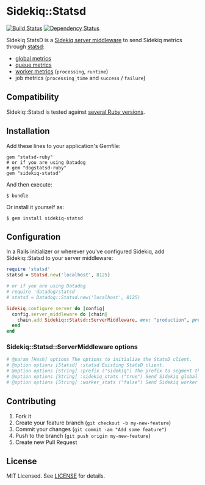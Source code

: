 # Sidekiq::Statsd

[![Build Status](https://secure.travis-ci.org/phstc/sidekiq-statsd.png)](http://travis-ci.org/phstc/sidekiq-statsd)
[![Dependency Status](https://gemnasium.com/phstc/sidekiq-statsd.png)](https://gemnasium.com/phstc/sidekiq-statsd)

Sidekiq StatsD is a [Sidekiq server middleware](https://github.com/mperham/sidekiq/wiki/Middleware) to send Sidekiq metrics through [statsd](https://github.com/reinh/statsd):

  - [global metrics](https://github.com/mperham/sidekiq/wiki/API#wiki-stats)
  - [queue metrics](https://github.com/mperham/sidekiq/wiki/API#queue)
  - [worker metrics](https://github.com/mperham/sidekiq/wiki/API#workers) (`processing`, `runtime`)
  - job metrics (`processing_time` and `success` / `failure`)

## Compatibility

Sidekiq::Statsd is tested against [several Ruby versions](.travis.yml#L4).

## Installation

Add these lines to your application's Gemfile:

    gem "statsd-ruby"
    # or if you are using Datadog
    # gem "dogstatsd-ruby"
    gem "sidekiq-statsd"

And then execute:

    $ bundle

Or install it yourself as:

    $ gem install sidekiq-statsd

## Configuration

In a Rails initializer or wherever you've configured Sidekiq, add
Sidekiq::Statsd to your server middleware:

```ruby
require 'statsd'
statsd = Statsd.new('localhost', 8125)

# or if you are using Datadog
# require 'datadog/statsd'
# statsd = Datadog::Statsd.new('localhost', 8125)

Sidekiq.configure_server do |config|
  config.server_middleware do |chain|
    chain.add Sidekiq::Statsd::ServerMiddleware, env: "production", prefix: "worker", statsd: statsd
  end
end
```

### Sidekiq::Statsd::ServerMiddleware options

```ruby
# @param [Hash] options The options to initialize the StatsD client.
# @option options [Statsd] :statsd Existing StatsD client.
# @option options [String] :prefix ("sidekiq") The prefix to segment the metric key (e.g. prefix.worker_name.success|failure).
# @option options [String] :sidekiq_stats ("true") Send Sidekiq global stats e.g. total enqueued, processed and failed.
# @option options [String] :worker_stats ("false") Send Sidekiq worker stats (e.g. prefix.worker_name.success|failure).
```

## Contributing

1. Fork it
2. Create your feature branch (`git checkout -b my-new-feature`)
3. Commit your changes (`git commit -am "Add some feature"`)
4. Push to the branch (`git push origin my-new-feature`)
5. Create new Pull Request

## License

MIT Licensed. See [LICENSE](LICENSE) for details.
